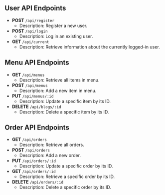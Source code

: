 ## User API Endpoints

- **POST** `/api/register`
  - Description: Register a new user.
- **POST** `/api/login`
  - Description: Log in an existing user.
- **GET** `/api/current`
  - Description: Retrieve information about the currently logged-in user.

## Menu API Endpoints

- **GET** `/api/menus`
  - Description: Retrieve all items in menu.
- **POST** `/api/menus`
  - Description: Add a new item in menu.
- **PUT** `/api/menus/:id`
  - Description: Update a specific item by its ID.
- **DELETE** `/api/blogs/:id`
  - Description: Delete a specific item by its ID.

## Order API Endpoints

- **GET** `/api/orders`
  - Description: Retrieve all orders.
- **POST** `/api/orders`
  - Description: Add a new order.
- **PUT** `/api/orders/:id`
  - Description: Update a specific order by its ID.
- **GET** `/api/orders/:id`
  - Description: Retrieve a specific order by its ID.
- **DELETE** `/api/orders/:id`
  - Description: Delete a specific order by its ID.
